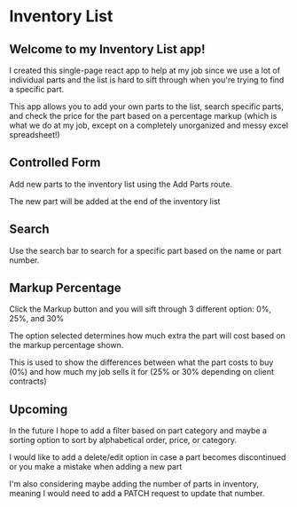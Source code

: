# Inventory List

## Welcome to my Inventory List app!

I created this single-page react app to help at my job since we use a lot of individual parts and the list is hard to sift through when you're trying to find a specific part.

This app allows you to add your own parts to the list, search specific parts, and check the price for the part based on a percentage markup (which is what we do at my job, except on a completely unorganized and messy excel spreadsheet!)

## Controlled Form

Add new parts to the inventory list using the Add Parts route.

The new part will be added at the end of the inventory list

## Search

Use the search bar to search for a specific part based on the name or part number.

## Markup Percentage

Click the Markup button and you will sift through 3 different option: 0%, 25%, and 30%

The option selected determines how much extra the part will cost based on the markup percentage shown.

This is used to show the differences between what the part costs to buy (0%) and how much my job sells it for (25% or 30% depending on client contracts)

## Upcoming

In the future I hope to add a filter based on part category and maybe a sorting option to sort by alphabetical order, price, or category.

I would like to add a delete/edit option in case a part becomes discontinued or you make a mistake when adding a new part

I'm also considering maybe adding the number of parts in inventory, meaning I would need to add a PATCH request to update that number.